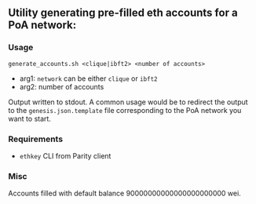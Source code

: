 ## Utility generating pre-filled eth accounts for a PoA network:

### Usage

`generate_accounts.sh <clique|ibft2> <number of accounts>`

- arg1: `network` can be either `clique` or `ibft2`
- arg2: number of accounts

Output written to stdout. A common usage would be to redirect the output to the `genesis.json.template` file corresponding to the PoA network you want to start.

### Requirements

- `ethkey` CLI from Parity client

### Misc

Accounts filled with default balance 90000000000000000000000 wei.

